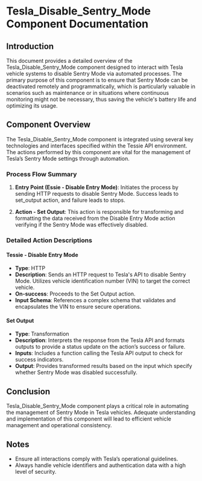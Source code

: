 # Tesla_Disable_Sentry_Mode Component Documentation

## Introduction
This document provides a detailed overview of the Tesla_Disable_Sentry_Mode component designed to interact with Tesla vehicle systems to disable Sentry Mode via automated processes. The primary purpose of this component is to ensure that Sentry Mode can be deactivated remotely and programmatically, which is particularly valuable in scenarios such as maintenance or in situations where continuous monitoring might not be necessary, thus saving the vehicle's battery life and optimizing its usage.

## Component Overview
The Tesla_Disable_Sentry_Mode component is integrated using several key technologies and interfaces specified within the Tessie API environment. The actions performed by this component are vital for the management of Tesla’s Sentry Mode settings through automation.

### Process Flow Summary
1. **Entry Point (Essie - Disable Entry Mode)**: Initiates the process by sending HTTP requests to disable Sentry Mode. Success leads to set_output action, and failure leads to stops.
   
2. **Action - Set Output**: This action is responsible for transforming and formatting the data received from the Disable Entry Mode action verifying if the Sentry Mode was effectively disabled.

### Detailed Action Descriptions
#### Tessie - Disable Entry Mode
- **Type**: HTTP
- **Description**: Sends an HTTP request to Tesla's API to disable Sentry Mode. Utilizes vehicle identification number (VIN) to target the correct vehicle.
- **On-success**: Proceeds to the Set Output action.
- **Input Schema**: References a complex schema that validates and encapsulates the VIN to ensure secure operations.

#### Set Output
- **Type**: Transformation
- **Description**: Interprets the response from the Tesla API and formats outputs to provide a status update on the action’s success or failure.
- **Inputs**: Includes a function calling the Tesla API output to check for success indicators.
- **Output**: Provides transformed results based on the input which specify whether Sentry Mode was disabled successfully.

## Conclusion
Tesla_Disable_Sentry_Mode component plays a critical role in automating the management of Sentry Mode in Tesla vehicles. Adequate understanding and implementation of this component will lead to efficient vehicle management and operational consistency.

## Notes
- Ensure all interactions comply with Tesla’s operational guidelines.
- Always handle vehicle identifiers and authentication data with a high level of security.

